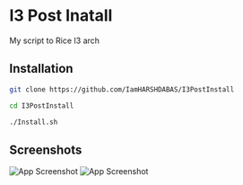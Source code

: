
# I3 Post Inatall

My script to Rice I3 arch
## Installation
```bash
git clone https://github.com/IamHARSHDABAS/I3PostInstall
```
```bash
cd I3PostInstall
``` 
```bash
./Install.sh
```
## Screenshots
![App Screenshot](https://github.com/IamHARSHDABAS/I3PostInstall/blob/master/Screenshot/I3.png?raw=true)
![App Screenshot](https://github.com/IamHARSHDABAS/I3PostInstall/blob/master/Screenshot/Alacritty.png?raw=true)
